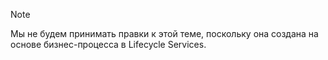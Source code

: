 > [!NOTE]
> Мы не будем принимать правки к этой теме, поскольку она создана на основе бизнес-процесса в Lifecycle Services.